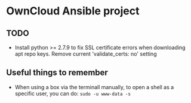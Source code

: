 # OwnCloud Ansible project

## TODO

* Install python >= 2.7.9 to fix SSL certificate errors when downloading apt repo keys. Remove current 'validate_certs: no' setting

## Useful things to remember

* When using a box via the terminall manually, to open a shell as a specific user, you can do: `sudo -u www-data -s`